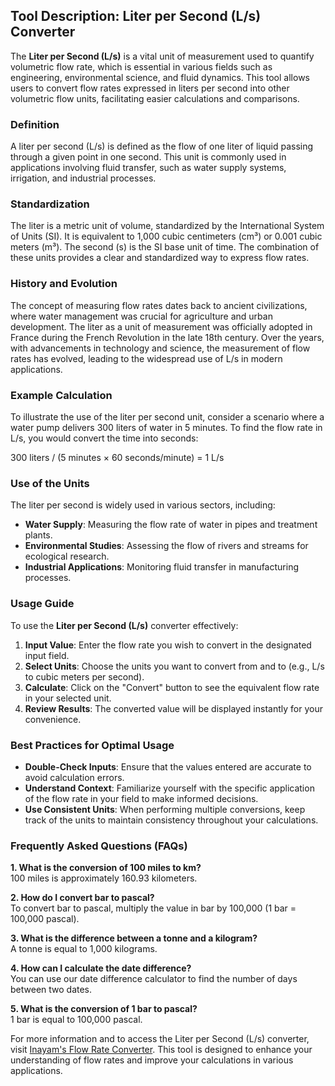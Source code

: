 ## Tool Description: Liter per Second (L/s) Converter

The **Liter per Second (L/s)** is a vital unit of measurement used to quantify volumetric flow rate, which is essential in various fields such as engineering, environmental science, and fluid dynamics. This tool allows users to convert flow rates expressed in liters per second into other volumetric flow units, facilitating easier calculations and comparisons.

### Definition

A liter per second (L/s) is defined as the flow of one liter of liquid passing through a given point in one second. This unit is commonly used in applications involving fluid transfer, such as water supply systems, irrigation, and industrial processes.

### Standardization

The liter is a metric unit of volume, standardized by the International System of Units (SI). It is equivalent to 1,000 cubic centimeters (cm³) or 0.001 cubic meters (m³). The second (s) is the SI base unit of time. The combination of these units provides a clear and standardized way to express flow rates.

### History and Evolution

The concept of measuring flow rates dates back to ancient civilizations, where water management was crucial for agriculture and urban development. The liter as a unit of measurement was officially adopted in France during the French Revolution in the late 18th century. Over the years, with advancements in technology and science, the measurement of flow rates has evolved, leading to the widespread use of L/s in modern applications.

### Example Calculation

To illustrate the use of the liter per second unit, consider a scenario where a water pump delivers 300 liters of water in 5 minutes. To find the flow rate in L/s, you would convert the time into seconds:

300 liters / (5 minutes × 60 seconds/minute) = 1 L/s

### Use of the Units

The liter per second is widely used in various sectors, including:

- **Water Supply**: Measuring the flow rate of water in pipes and treatment plants.
- **Environmental Studies**: Assessing the flow of rivers and streams for ecological research.
- **Industrial Applications**: Monitoring fluid transfer in manufacturing processes.

### Usage Guide

To use the **Liter per Second (L/s)** converter effectively:

1. **Input Value**: Enter the flow rate you wish to convert in the designated input field.
2. **Select Units**: Choose the units you want to convert from and to (e.g., L/s to cubic meters per second).
3. **Calculate**: Click on the "Convert" button to see the equivalent flow rate in your selected unit.
4. **Review Results**: The converted value will be displayed instantly for your convenience.

### Best Practices for Optimal Usage

- **Double-Check Inputs**: Ensure that the values entered are accurate to avoid calculation errors.
- **Understand Context**: Familiarize yourself with the specific application of the flow rate in your field to make informed decisions.
- **Use Consistent Units**: When performing multiple conversions, keep track of the units to maintain consistency throughout your calculations.

### Frequently Asked Questions (FAQs)

**1. What is the conversion of 100 miles to km?**  
100 miles is approximately 160.93 kilometers.

**2. How do I convert bar to pascal?**  
To convert bar to pascal, multiply the value in bar by 100,000 (1 bar = 100,000 pascal).

**3. What is the difference between a tonne and a kilogram?**  
A tonne is equal to 1,000 kilograms.

**4. How can I calculate the date difference?**  
You can use our date difference calculator to find the number of days between two dates.

**5. What is the conversion of 1 bar to pascal?**  
1 bar is equal to 100,000 pascal.

For more information and to access the Liter per Second (L/s) converter, visit [Inayam's Flow Rate Converter](https://www.inayam.co/unit-converter/flow_rate_volumetric). This tool is designed to enhance your understanding of flow rates and improve your calculations in various applications.
